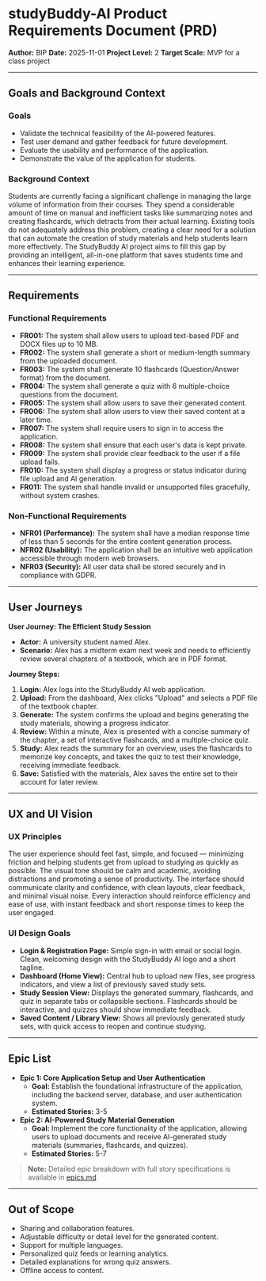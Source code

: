 # studyBuddy-AI Product Requirements Document (PRD)

**Author:** BIP
**Date:** 2025-11-01
**Project Level:** 2
**Target Scale:** MVP for a class project

---

## Goals and Background Context

### Goals

*   Validate the technical feasibility of the AI-powered features.
*   Test user demand and gather feedback for future development.
*   Evaluate the usability and performance of the application.
*   Demonstrate the value of the application for students.

### Background Context

Students are currently facing a significant challenge in managing the large volume of information from their courses. They spend a considerable amount of time on manual and inefficient tasks like summarizing notes and creating flashcards, which detracts from their actual learning. Existing tools do not adequately address this problem, creating a clear need for a solution that can automate the creation of study materials and help students learn more effectively. The StudyBuddy AI project aims to fill this gap by providing an intelligent, all-in-one platform that saves students time and enhances their learning experience.

---

## Requirements

### Functional Requirements

*   **FR001:** The system shall allow users to upload text-based PDF and DOCX files up to 10 MB.
*   **FR002:** The system shall generate a short or medium-length summary from the uploaded document.
*   **FR003:** The system shall generate 10 flashcards (Question/Answer format) from the document.
*   **FR004:** The system shall generate a quiz with 6 multiple-choice questions from the document.
*   **FR005:** The system shall allow users to save their generated content.
*   **FR006:** The system shall allow users to view their saved content at a later time.
*   **FR007:** The system shall require users to sign in to access the application.
*   **FR008:** The system shall ensure that each user's data is kept private.
*   **FR009:** The system shall provide clear feedback to the user if a file upload fails.
*   **FR010:** The system shall display a progress or status indicator during file upload and AI generation.
*   **FR011:** The system shall handle invalid or unsupported files gracefully, without system crashes.

### Non-Functional Requirements

*   **NFR01 (Performance):** The system shall have a median response time of less than 5 seconds for the entire content generation process.
*   **NFR02 (Usability):** The application shall be an intuitive web application accessible through modern web browsers.
*   **NFR03 (Security):** All user data shall be stored securely and in compliance with GDPR.

---

## User Journeys

**User Journey: The Efficient Study Session**

*   **Actor:** A university student named Alex.
*   **Scenario:** Alex has a midterm exam next week and needs to efficiently review several chapters of a textbook, which are in PDF format.

**Journey Steps:**

1.  **Login:** Alex logs into the StudyBuddy AI web application.
2.  **Upload:** From the dashboard, Alex clicks "Upload" and selects a PDF file of the textbook chapter.
3.  **Generate:** The system confirms the upload and begins generating the study materials, showing a progress indicator.
4.  **Review:** Within a minute, Alex is presented with a concise summary of the chapter, a set of interactive flashcards, and a multiple-choice quiz.
5.  **Study:** Alex reads the summary for an overview, uses the flashcards to memorize key concepts, and takes the quiz to test their knowledge, receiving immediate feedback.
6.  **Save:** Satisfied with the materials, Alex saves the entire set to their account for later review.

---

## UX and UI Vision

### UX Principles

The user experience should feel fast, simple, and focused — minimizing friction and helping students get from upload to studying as quickly as possible. The visual tone should be calm and academic, avoiding distractions and promoting a sense of productivity. The interface should communicate clarity and confidence, with clean layouts, clear feedback, and minimal visual noise. Every interaction should reinforce efficiency and ease of use, with instant feedback and short response times to keep the user engaged.

### UI Design Goals

*   **Login & Registration Page:** Simple sign-in with email or social login. Clean, welcoming design with the StudyBuddy AI logo and a short tagline.
*   **Dashboard (Home View):** Central hub to upload new files, see progress indicators, and view a list of previously saved study sets.
*   **Study Session View:** Displays the generated summary, flashcards, and quiz in separate tabs or collapsible sections. Flashcards should be interactive, and quizzes should show immediate feedback.
*   **Saved Content / Library View:** Shows all previously generated study sets, with quick access to reopen and continue studying.

---

## Epic List

*   **Epic 1: Core Application Setup and User Authentication**
    *   **Goal:** Establish the foundational infrastructure of the application, including the backend server, database, and user authentication system.
    *   **Estimated Stories:** 3-5
*   **Epic 2: AI-Powered Study Material Generation**
    *   **Goal:** Implement the core functionality of the application, allowing users to upload documents and receive AI-generated study materials (summaries, flashcards, and quizzes).
    *   **Estimated Stories:** 5-7

> **Note:** Detailed epic breakdown with full story specifications is available in [epics.md](./epics.md)

---

## Out of Scope

*   Sharing and collaboration features.
*   Adjustable difficulty or detail level for the generated content.
*   Support for multiple languages.
*   Personalized quiz feeds or learning analytics.
*   Detailed explanations for wrong quiz answers.
*   Offline access to content.
